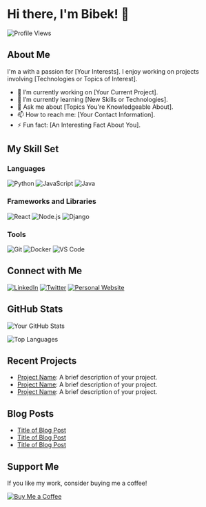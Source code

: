 # Hi there, I'm Bibek! 👋

![Profile Views](https://komarev.com/ghpvc/?username=yourusername&color=blue)

## About Me

I'm a  with a passion for [Your Interests]. I enjoy working on projects involving [Technologies or Topics of Interest].

- 🔭 I’m currently working on [Your Current Project].
- 🌱 I’m currently learning [New Skills or Technologies].
- 💬 Ask me about [Topics You're Knowledgeable About].
- 📫 How to reach me: [Your Contact Information].
- ⚡ Fun fact: [An Interesting Fact About You].

## My Skill Set

### Languages

![Python](https://img.shields.io/badge/-Python-3776AB?style=flat&logo=python&logoColor=white)
![JavaScript](https://img.shields.io/badge/-JavaScript-F7DF1E?style=flat&logo=javascript&logoColor=black)
![Java](https://img.shields.io/badge/-Java-007396?style=flat&logo=java&logoColor=white)

### Frameworks and Libraries

![React](https://img.shields.io/badge/-React-61DAFB?style=flat&logo=react&logoColor=black)
![Node.js](https://img.shields.io/badge/-Node.js-339933?style=flat&logo=node.js&logoColor=white)
![Django](https://img.shields.io/badge/-Django-092E20?style=flat&logo=django&logoColor=white)

### Tools

![Git](https://img.shields.io/badge/-Git-F05032?style=flat&logo=git&logoColor=white)
![Docker](https://img.shields.io/badge/-Docker-2496ED?style=flat&logo=docker&logoColor=white)
![VS Code](https://img.shields.io/badge/-VS%20Code-007ACC?style=flat&logo=visual-studio-code&logoColor=white)

## Connect with Me

[![LinkedIn](https://img.shields.io/badge/-LinkedIn-0A66C2?style=flat&logo=linkedin&logoColor=white)](https://www.linkedin.com/in/yourprofile)
[![Twitter](https://img.shields.io/badge/-Twitter-1DA1F2?style=flat&logo=twitter&logoColor=white)](https://twitter.com/yourhandle)
[![Personal Website](https://img.shields.io/badge/-Website-000000?style=flat&logo=About.me&logoColor=white)](https://yourwebsite.com)

## GitHub Stats

![Your GitHub Stats](https://github-readme-stats.vercel.app/api?username=yourusername&show_icons=true&theme=radical)

![Top Languages](https://github-readme-stats.vercel.app/api/top-langs/?username=yourusername&layout=compact&theme=radical)

## Recent Projects

- [Project Name](https://github.com/yourusername/project-repo): A brief description of your project.
- [Project Name](https://github.com/yourusername/project-repo): A brief description of your project.
- [Project Name](https://github.com/yourusername/project-repo): A brief description of your project.

## Blog Posts

- [Title of Blog Post](https://yourblog.com/post-url)
- [Title of Blog Post](https://yourblog.com/post-url)
- [Title of Blog Post](https://yourblog.com/post-url)

## Support Me

If you like my work, consider buying me a coffee!

[![Buy Me a Coffee](https://img.shields.io/badge/-Buy%20Me%20a%20Coffee-FFDD00?style=flat&logo=buy-me-a-coffee&logoColor=black)](https://www.buymeacoffee.com/yourusername)
